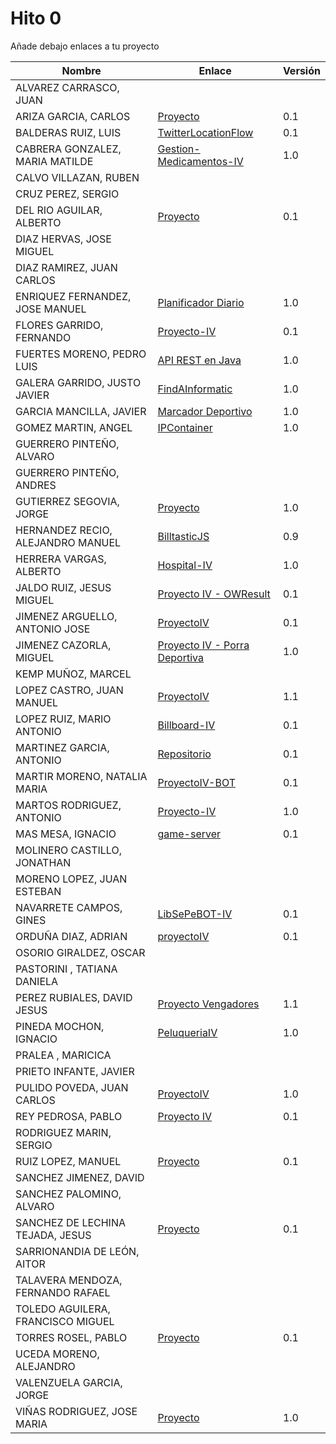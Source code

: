 # Hito 0

Añade debajo enlaces a tu proyecto

| Nombre                            | Enlace                                                                                     | Versión |
| --------------------------------- | ------------------------------------------------------------------------------------------ | ------- |
| ALVAREZ CARRASCO, JUAN            |                                                                                            |         |
| ARIZA GARCIA, CARLOS              | [Proyecto](https://github.com/AGCarlos/IV_1819_Proyecto)                                   | 0.1     |
| BALDERAS RUIZ, LUIS               | [TwitterLocationFlow](https://github.com/luisbalru/TwitterLocationFlow)                    | 0.1     |
| CABRERA GONZALEZ, MARIA MATILDE   | [Gestion-Medicamentos-IV](https://github.com/mati3/Gestion-Medicamentos-IV)                | 1.0     |
| CALVO VILLAZAN, RUBEN             |                                                                                            |         |
| CRUZ PEREZ, SERGIO                |                                                                                            |         |
| DEL RIO AGUILAR, ALBERTO          | [Proyecto](https://github.com/berbus/proyectoIV)                                           | 0.1     |
| DIAZ HERVAS, JOSE MIGUEL          |                                                                                            |         |
| DIAZ RAMIREZ, JUAN CARLOS         |                                                                                            |         |
| ENRIQUEZ FERNANDEZ, JOSE MANUEL   | [Planificador Diario](https://github.com/jomaenfe/Planificador_diario-IV1819)              | 1.0     |
| FLORES GARRIDO, FERNANDO          | [Proyecto-IV](https://github.com/FFGFER/Proyecto-IV)                                       | 0.1     |
| FUERTES MORENO, PEDRO LUIS        | [API REST en Java](https://github.com/pedroluisfuertes/iv-proyecto)                        | 1.0     |
| GALERA GARRIDO, JUSTO JAVIER      | [FindAInformatic](https://github.com/JotaGalera/FindAInformatic)                           | 1.0     |
| GARCIA MANCILLA, JAVIER           | [Marcador Deportivo](https://github.com/JaviMancilla/MarcadorDeportivo_IV1819.git)         | 1.0     |
| GOMEZ MARTIN, ANGEL               | [IPContainer](https://github.com/harvestcore/IPContainer)                                  | 1.0     |
| GUERRERO PINTEÑO, ALVARO          |                                                                                            |         |
| GUERRERO PINTEÑO, ANDRES          |                                                                                            |         |
| GUTIERREZ SEGOVIA, JORGE          | [Proyecto](https://github.com/Saytes/BirthBot)                                             | 1.0     |
| HERNANDEZ RECIO, ALEJANDRO MANUEL | [BilltasticJS](https://github.com/alexhzr/BilltasticJS)                                    | 0.9     |
| HERRERA VARGAS, ALBERTO           | [Hospital-IV](https://github.com/alberturria/Hospital-IV)                                  | 1.0     |
| JALDO RUIZ, JESUS MIGUEL          | [Proyecto IV - OWResult](https://github.com/JmZero/Proyecto-IV)                            | 0.1     |
| JIMENEZ ARGUELLO, ANTONIO JOSE    | [ProyectoIV](https://github.com/antonioJ95/ProyectoIV)                                     | 0.1     |
| JIMENEZ CAZORLA, MIGUEL           | [Proyecto IV - Porra Deportiva](https://github.com/iMiguel10/Proyecto-IV-Porra-Deportiva-) | 1.0     |
| KEMP MUÑOZ, MARCEL                |                                                                                            |         |
| LOPEZ CASTRO, JUAN MANUEL         | [ProyectoIV](https://github.com/juanmaLC/ProyectoIV)                                       | 1.1     |
| LOPEZ RUIZ, MARIO ANTONIO         | [Billboard-IV](https://github.com/marioanloru/Billboard-IV)                                | 0.1     |
| MARTINEZ GARCIA, ANTONIO          | [Repositorio](https://github.com/antoniomg89/Project-Z)                                    | 0.1     |
| MARTIR MORENO, NATALIA MARIA      | [ProyectoIV-BOT](https://github.com/natalia2911/ProyectoIV-BOT)                            | 0.1     |
| MARTOS RODRIGUEZ, ANTONIO         | [Proyecto-IV](https://github.com/toniMR/Proyecto-IV)                                       | 1.0     |
| MAS MESA, IGNACIO                 | [game-server](https://github.com/cronos2/game-server)                                      | 0.1     |
| MOLINERO CASTILLO, JONATHAN       |                                                                                            |         |
| MORENO LOPEZ, JUAN ESTEBAN        |                                                                                            |         |
| NAVARRETE CAMPOS, GINES           | [LibSePeBOT-IV](https://github.com/GinesNC/LibSePeBOT-IV)                                  | 0.1     |
| ORDUÑA DIAZ, ADRIAN               | [proyectoIV](https://github.com/adriordi/proyectoIV)                                       | 0.1     |
| OSORIO GIRALDEZ, OSCAR            |                                                                                            |         |
| PASTORINI , TATIANA DANIELA       |                                                                                            |         |
| PEREZ RUBIALES, DAVID JESUS       | [Proyecto Vengadores](https://github.com/Davidj231996/Proyecto-Vengadores)                 | 1.1     |
| PINEDA MOCHON, IGNACIO            | [PeluqueriaIV](https://github.com/nachop97m/PeluqueriaIV)                                  | 1.0     |
| PRALEA , MARICICA                 |                                                                                            |         |
| PRIETO INFANTE, JAVIER            |                                                                                            |         |
| PULIDO POVEDA, JUAN CARLOS        | [ProyectoIV](https://github.com/jcpulido97/ProyectoIV)                                     | 1.0     |
| REY PEDROSA, PABLO                | [Proyecto IV](https://github.com/PFeynman/proyecto-iv)                                     | 0.1     |
| RODRIGUEZ MARIN, SERGIO           |                                                                                            |         |
| RUIZ LOPEZ, MANUEL                | [Proyecto](https://github.com/manoliot/tiempo-aemet-bot)                                   | 0.1     |
| SANCHEZ JIMENEZ, DAVID            |                                                                                            |         |
| SANCHEZ PALOMINO, ALVARO          |                                                                                            |         |
| SANCHEZ DE LECHINA TEJADA, JESUS  | [Proyecto](https://github.com/jojelupipa/Proyecto_IV)                                      | 0.1     |
| SARRIONANDIA DE LEÓN, AITOR       |                                                                                            |         |
| TALAVERA MENDOZA, FERNANDO RAFAEL |                                                                                            |         |
| TOLEDO AGUILERA, FRANCISCO MIGUEL |                                                                                            |         |
| TORRES ROSEL, PABLO               | [Proyecto](https://github.com/pablotr9/proyecto-IV)                                        | 0.1     |
| UCEDA MORENO, ALEJANDRO           |                                                                                            |         |
| VALENZUELA GARCIA, JORGE          |                                                                                            |         |
| VIÑAS RODRIGUEZ, JOSE MARIA       | [Proyecto](https://github.com/joseviro/ProyectoTPV)                                        | 1.0     |
